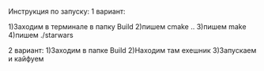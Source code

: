 Инструкция по запуску:
1 вариант:

1)Заходим в терминале в папку Build
2)пишем cmake ..
3)пишем make
4)пишем ./starwars

2 вариант:
1)Заходим в папке Build
2)Находим там exeшник
3)Запускаем и кайфуем
 
